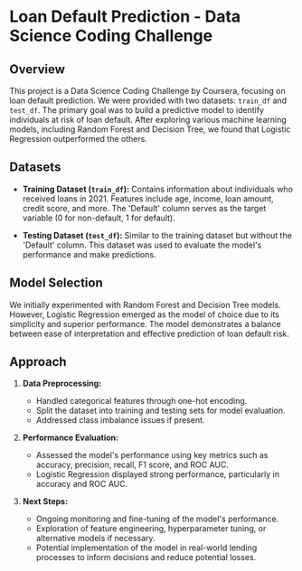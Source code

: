 # Loan Default Prediction - Data Science Coding Challenge

## Overview

This project is a Data Science Coding Challenge by Coursera, focusing on loan default prediction. We were provided with two datasets: `train_df` and `test_df`. The primary goal was to build a predictive model to identify individuals at risk of loan default. After exploring various machine learning models, including Random Forest and Decision Tree, we found that Logistic Regression outperformed the others.

## Datasets

- **Training Dataset (`train_df`):** Contains information about individuals who received loans in 2021. Features include age, income, loan amount, credit score, and more. The 'Default' column serves as the target variable (0 for non-default, 1 for default).

- **Testing Dataset (`test_df`):** Similar to the training dataset but without the 'Default' column. This dataset was used to evaluate the model's performance and make predictions.

## Model Selection

We initially experimented with Random Forest and Decision Tree models. However, Logistic Regression emerged as the model of choice due to its simplicity and superior performance. The model demonstrates a balance between ease of interpretation and effective prediction of loan default risk.

## Approach

1. **Data Preprocessing:**
   - Handled categorical features through one-hot encoding.
   - Split the dataset into training and testing sets for model evaluation.
   - Addressed class imbalance issues if present.

2. **Performance Evaluation:**
   - Assessed the model's performance using key metrics such as accuracy, precision, recall, F1 score, and ROC AUC.
   - Logistic Regression displayed strong performance, particularly in accuracy and ROC AUC.

3. **Next Steps:**
   - Ongoing monitoring and fine-tuning of the model's performance.
   - Exploration of feature engineering, hyperparameter tuning, or alternative models if necessary.
   - Potential implementation of the model in real-world lending processes to inform decisions and reduce potential losses.

